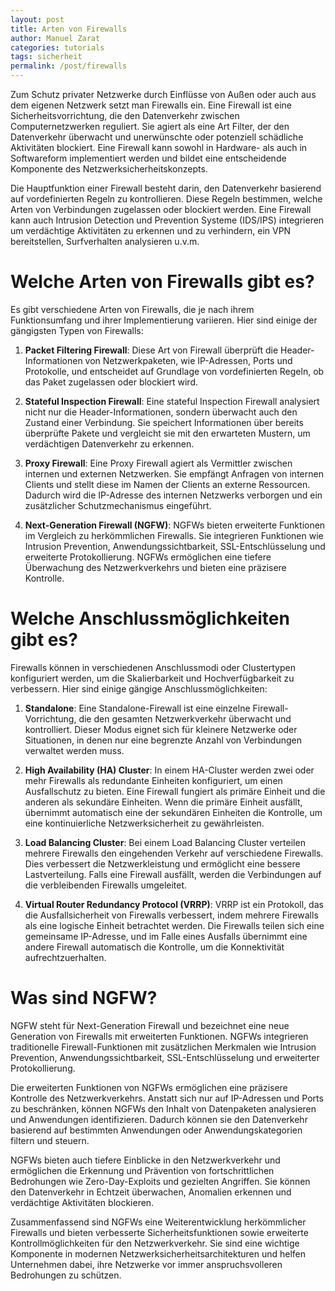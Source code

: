 ```yaml
---
layout: post
title: Arten von Firewalls
author: Manuel Zarat
categories: tutorials
tags: sicherheit
permalink: /post/firewalls
---
```


Zum Schutz privater Netzwerke durch Einflüsse von Außen oder auch aus dem eigenen Netzwerk setzt man Firewalls ein. Eine Firewall ist eine Sicherheitsvorrichtung, die den Datenverkehr zwischen Computernetzwerken reguliert. Sie agiert als eine Art Filter, der den Datenverkehr überwacht und unerwünschte oder potenziell schädliche Aktivitäten blockiert. Eine Firewall kann sowohl in Hardware- als auch in Softwareform implementiert werden und bildet eine entscheidende Komponente des Netzwerksicherheitskonzepts.

<!--excerpt_separator-->

Die Hauptfunktion einer Firewall besteht darin, den Datenverkehr basierend auf vordefinierten Regeln zu kontrollieren. Diese Regeln bestimmen, welche Arten von Verbindungen zugelassen oder blockiert werden. Eine Firewall kann auch Intrusion Detection und Prevention Systeme (IDS/IPS) integrieren um verdächtige Aktivitäten zu erkennen und zu verhindern, ein VPN bereitstellen, Surfverhalten analysieren u.v.m.

<h1>Welche Arten von Firewalls gibt es?</h1>

Es gibt verschiedene Arten von Firewalls, die je nach ihrem Funktionsumfang und ihrer Implementierung variieren. Hier sind einige der gängigsten Typen von Firewalls:

1. **Packet Filtering Firewall**: Diese Art von Firewall überprüft die Header-Informationen von Netzwerkpaketen, wie IP-Adressen, Ports und Protokolle, und entscheidet auf Grundlage von vordefinierten Regeln, ob das Paket zugelassen oder blockiert wird.

2. **Stateful Inspection Firewall**: Eine stateful Inspection Firewall analysiert nicht nur die Header-Informationen, sondern überwacht auch den Zustand einer Verbindung. Sie speichert Informationen über bereits überprüfte Pakete und vergleicht sie mit den erwarteten Mustern, um verdächtigen Datenverkehr zu erkennen.

3. **Proxy Firewall**: Eine Proxy Firewall agiert als Vermittler zwischen internen und externen Netzwerken. Sie empfängt Anfragen von internen Clients und stellt diese im Namen der Clients an externe Ressourcen. Dadurch wird die IP-Adresse des internen Netzwerks verborgen und ein zusätzlicher Schutzmechanismus eingeführt.

4. **Next-Generation Firewall (NGFW)**: NGFWs bieten erweiterte Funktionen im Vergleich zu herkömmlichen Firewalls. Sie integrieren Funktionen wie Intrusion Prevention, Anwendungssichtbarkeit, SSL-Entschlüsselung und erweiterte Protokollierung. NGFWs ermöglichen eine tiefere Überwachung des Netzwerkverkehrs und bieten eine präzisere Kontrolle.

<h1>Welche Anschlussmöglichkeiten gibt es?</h1>

Firewalls können in verschiedenen Anschlussmodi oder Clustertypen konfiguriert werden, um die Skalierbarkeit und Hochverfügbarkeit zu verbessern. Hier sind einige gängige Anschlussmöglichkeiten:

1. **Standalone**: Eine Standalone-Firewall ist eine einzelne Firewall-Vorrichtung, die den gesamten Netzwerkverkehr überwacht und kontrolliert. Dieser Modus eignet sich für kleinere Netzwerke oder Situationen, in denen nur eine begrenzte Anzahl von Verbindungen verwaltet werden muss.

2. **High Availability (HA) Cluster**: In einem HA-Cluster werden zwei oder mehr Firewalls als redundante Einheiten konfiguriert, um einen Ausfallschutz zu bieten. Eine Firewall fungiert als primäre Einheit und die anderen als sekundäre Einheiten. Wenn die primäre Einheit ausfällt, übernimmt automatisch eine der sekundären Einheiten die Kontrolle, um eine kontinuierliche Netzwerksicherheit zu gewährleisten.

3. **Load Balancing Cluster**: Bei einem Load Balancing Cluster verteilen mehrere Firewalls den eingehenden Verkehr auf verschiedene Firewalls. Dies verbessert die Netzwerkleistung und ermöglicht eine bessere Lastverteilung. Falls eine Firewall ausfällt, werden die Verbindungen auf die verbleibenden Firewalls umgeleitet.

4. **Virtual Router Redundancy Protocol (VRRP)**: VRRP ist ein Protokoll, das die Ausfallsicherheit von Firewalls verbessert, indem mehrere Firewalls als eine logische Einheit betrachtet werden. Die Firewalls teilen sich eine gemeinsame IP-Adresse, und im Falle eines Ausfalls übernimmt eine andere Firewall automatisch die Kontrolle, um die Konnektivität aufrechtzuerhalten.

<h1>Was sind NGFW?</h1>

NGFW steht für Next-Generation Firewall und bezeichnet eine neue Generation von Firewalls mit erweiterten Funktionen. NGFWs integrieren traditionelle Firewall-Funktionen mit zusätzlichen Merkmalen wie Intrusion Prevention, Anwendungssichtbarkeit, SSL-Entschlüsselung und erweiterter Protokollierung.

Die erweiterten Funktionen von NGFWs ermöglichen eine präzisere Kontrolle des Netzwerkverkehrs. Anstatt sich nur auf IP-Adressen und Ports zu beschränken, können NGFWs den Inhalt von Datenpaketen analysieren und Anwendungen identifizieren. Dadurch können sie den Datenverkehr basierend auf bestimmten Anwendungen oder Anwendungskategorien filtern und steuern.

NGFWs bieten auch tiefere Einblicke in den Netzwerkverkehr und ermöglichen die Erkennung und Prävention von fortschrittlichen Bedrohungen wie Zero-Day-Exploits und gezielten Angriffen. Sie können den Datenverkehr in Echtzeit überwachen, Anomalien erkennen und verdächtige Aktivitäten blockieren.

Zusammenfassend sind NGFWs eine Weiterentwicklung herkömmlicher Firewalls und bieten verbesserte Sicherheitsfunktionen sowie erweiterte Kontrollmöglichkeiten für den Netzwerkverkehr. Sie sind eine wichtige Komponente in modernen Netzwerksicherheitsarchitekturen und helfen Unternehmen dabei, ihre Netzwerke vor immer anspruchsvolleren Bedrohungen zu schützen.
